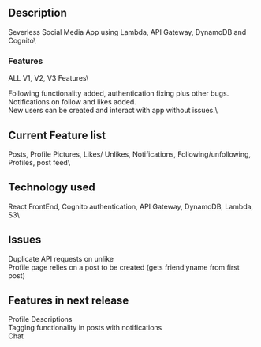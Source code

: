 ## Description
Severless Social Media App using Lambda, API Gateway, DynamoDB and Cognito\

### Features
ALL V1, V2, V3 Features\

Following functionality added, authentication fixing plus other bugs.\
Notifications on follow and likes added.\
New users can be created and interact with app without issues.\

## Current Feature list
Posts, Profile Pictures, Likes/ Unlikes, Notifications, Following/unfollowing, Profiles, post feed\

## Technology used
React FrontEnd, Cognito authentication, API Gateway, DynamoDB, Lambda, S3\

## Issues
Duplicate API requests on unlike\
Profile page relies on a post to be created (gets friendlyname from first post)

## Features in next release
Profile Descriptions\
Tagging functionality in posts with notifications\
Chat
